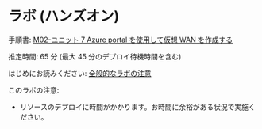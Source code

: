 # ラボ (ハンズオン)

手順書: [M02-ユニット 7 Azure portal を使用して仮想 WAN を作成する](https://github.com/MicrosoftLearning/AZ-700-Designing-and-Implementing-Microsoft-Azure-Networking-Solutions.ja-jp/blob/main/Instructions/Exercises/M02-Unit%207%20Create%20a%20Virtual%20WAN%20by%20using%20Azure%20Portal.md)


推定時間: 65 分 (最大 45 分のデプロイ待機時間を含む)

はじめにお読みください: [全般的なラボの注意](lab.md)

このラボの注意:
- リソースのデプロイに時間がかかります。お時間に余裕がある状況で実施ください。
